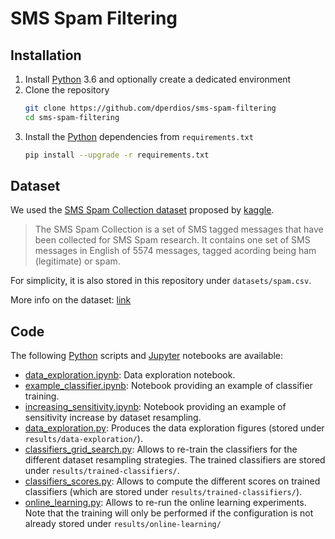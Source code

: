 # SMS Spam Filtering

## Installation
1. Install [Python] 3.6 and optionally create a dedicated environment
1. Clone the repository
    ```bash
    git clone https://github.com/dperdios/sms-spam-filtering
    cd sms-spam-filtering
    ```
1. Install the [Python] dependencies from `requirements.txt`
    ```bash
    pip install --upgrade -r requirements.txt 
    ```
[python]: https://www.python.org

## Dataset
We used the [SMS Spam Collection dataset][sms-dataset] proposed
by [kaggle].
> The SMS Spam Collection is a set of SMS tagged messages that have been
collected for SMS Spam research.
It contains one set of SMS messages in English of 5574 messages,
tagged acording being ham (legitimate) or spam.

For simplicity, it is also stored in this repository under `datasets/spam.csv`. 

More info on the dataset: [link][sms-dataset]

[kaggle]: https://www.kaggle.com/
[sms-dataset]: https://www.kaggle.com/uciml/sms-spam-collection-dataset

## Code
The following [Python] scripts and [Jupyter] notebooks are available:

* [data_exploration.ipynb]: Data exploration notebook.
* [example_classifier.ipynb]: Notebook providing an example of classifier
training.
* [increasing_sensitivity.ipynb]: Notebook providing an example of sensitivity
increase by dataset resampling.
* [data_exploration.py]: Produces the data exploration figures (stored under
`results/data-exploration/`).
* [classifiers_grid_search.py]: Allows to re-train the classifiers for the
different dataset resampling strategies.
The trained classifiers are stored under `results/trained-classifiers/`.
* [classifiers_scores.py]: Allows to compute the different scores on trained
classifiers (which are stored under `results/trained-classifiers/`).
* [online_learning.py]: Allows to re-run the online learning experiments.
Note that the training will only be performed if the configuration is not
already stored under `results/online-learning/`

[jupyter]: https://jupyter.org/
[data_exploration.ipynb]: https://nbviewer.jupyter.org/github/dperdios/sms-spam-filtering/blob/master/scripts/data_exploration.ipynb
[example_classifier.ipynb]: https://nbviewer.jupyter.org/github/dperdios/sms-spam-filtering/blob/master/scripts/example_classifier.ipynb
[increasing_sensitivity.ipynb]: https://nbviewer.jupyter.org/github/dperdios/sms-spam-filtering/blob/master/scripts/increasing_sensitivity.ipynb
[data_exploration.py]: scripts/data_exploration.py
[classifiers_grid_search.py]: scripts/classifiers_grid_search.py
[classifiers_scores.py]: scripts/classifiers_scores.py
[online_learning.py]: scripts/online_learning.py

